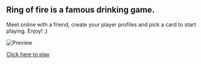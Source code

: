 ## Ring of fire is a famous drinking game. 
Meet online with a friend, create your player profiles and pick a card to start playing.
Enjoy! ;)

![Preview](https://github.com/DanielRolfs/media/blob/main/ring-of-fire/readme.gif?raw=true)

[Click here to play](ring-of-fire.vercel.app)
